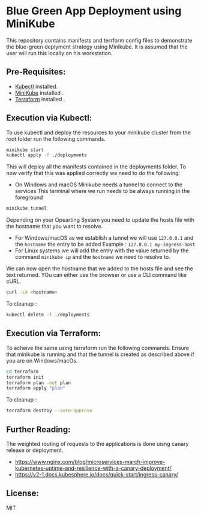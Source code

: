 # Blue Green App Deployment using MiniKube
This repository contains manifests and terrform config files to demonstrate the blue-green deplyment strategy using Minikube.
It is assumed that the user will run this locally on his workstation.

## Pre-Requisites:
-  [Kubectl]((https://kubernetes.io/docs/tasks/tools/#kubectl)) installed. 
-  [MiniKube]((https://minikube.sigs.k8s.io/docs/start/)) installed .
- [Terraform]((https://developer.hashicorp.com/terraform/downloads)) installed .

## Execution via Kubectl:

To use kubectl and deploy the resources to your minikube cluster from the root folder run the following commands.

```sh
minikube start
kubectl apply -f ./deployments
```
This will deploy all the manifests contained in the deployments folder.
To now verify that this was applied correctly we need to do the following:

- On Windows and macOS Minikube needs a tunnel to connect to the services 
This terminal where we run needs to be always running in the foreground

```sh
minikube tunnel
```
Depending on your Opearting System you need to update the hosts file with the hostname that you want to resolve.
- For Windows/macOS as we establish a tunnel  we will use `127.0.0.1` and the `hostname` the entry to be added
Example : `127.0.0.1 my-ingress-host`
- For Linux systems we will add the entry with the value returned by the command `minikube ip` and the `hostname` we need to resolve to.
 
We can now open the hostname that we added to the hosts file and see the text returned. YOu can either use the browser or use a CLI command like cURL.
```sh
curl -Lk <hostname>
```
 To cleanup : 
 ```sh
kubectl delete -f ./deployments
```
## Execution via Terraform:

To acheive the same using terraform run the following commands.
Ensure that minikube is running and that the tunnel is created as described above if you are on Windows/macOs.

```sh
cd terraform
terraform init
terraform plan -out plan
terraform apply "plan"
```

To cleanup :

```sh
terraform destroy --auto-approve
```

## Further Reading:

The weighted routing of requests to the applications is done uisng canary release or deployment.
- https://www.nginx.com/blog/microservices-march-improve-kubernetes-uptime-and-resilience-with-a-canary-deployment/
- https://v2-1.docs.kubesphere.io/docs/quick-start/ingress-canary/


## License:

MIT



